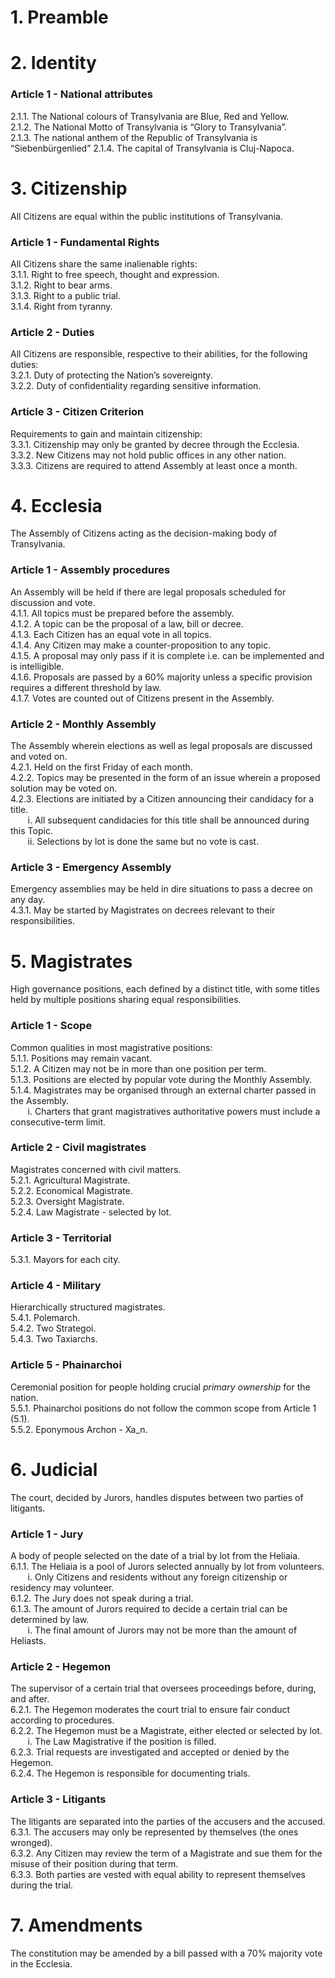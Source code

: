 # 1. Preamble
# 2. Identity
### Article 1 - National attributes
2.1.1. The National colours of Transylvania are Blue, Red and Yellow.  
2.1.2. The National Motto of Transylvania is “Glory to Transylvania”.  
2.1.3. The national anthem of the Republic of Transylvania is “Siebenbürgenlied”
2.1.4. The capital of Transylvania is Cluj-Napoca.  
# 3. Citizenship
All Citizens are equal within the public institutions of Transylvania.
### Article 1 - Fundamental Rights
All Citizens share the same inalienable rights:  
3.1.1. Right to free speech, thought and expression.  
3.1.2. Right to bear arms.  
3.1.3. Right to a public trial.  
3.1.4. Right from tyranny.  
### Article 2 - Duties
All Citizens are responsible, respective to their abilities, for the following duties:  
3.2.1. Duty of protecting the Nation’s sovereignty.  
3.2.2. Duty of confidentiality regarding sensitive information.  
### Article 3 - Citizen Criterion
Requirements to gain and maintain citizenship:  
3.3.1. Citizenship may only be granted by decree through the Ecclesia.  
3.3.2. New Citizens may not hold public offices in any other nation.  
3.3.3. Citizens are required to attend Assembly at least once a month.  
# 4. Ecclesia
The Assembly of Citizens acting as the decision-making body of Transylvania.  
### Article 1 - Assembly procedures
An Assembly will be held if there are legal proposals scheduled for discussion and vote.  
4.1.1. All topics must be prepared before the assembly.  
4.1.2. A topic can be the proposal of a law, bill or decree.  
4.1.3. Each Citizen has an equal vote in all topics.  
4.1.4. Any Citizen may make a counter-proposition to any topic.  
4.1.5. A proposal may only pass if it is complete i.e. can be implemented and is intelligible.  
4.1.6. Proposals are passed by a 60% majority unless a specific provision requires a different threshold by law.  
4.1.7. Votes are counted out of Citizens present in the Assembly.  
### Article 2 - Monthly Assembly
The Assembly wherein elections as well as legal proposals are discussed and voted on.  
4.2.1. Held on the first Friday of each month.  
4.2.2. Topics may be presented in the form of an issue wherein a proposed solution may be voted on.  
4.2.3. Elections are initiated by a Citizen announcing their candidacy for a title.  
       i. All subsequent candidacies for this title shall be announced during this Topic.  
       ii. Selections by lot is done the same but no vote is cast.  
### Article 3 - Emergency Assembly
Emergency assemblies may be held in dire situations to pass a decree on any day.  
4.3.1. May be started by Magistrates on decrees relevant to their responsibilities.  
# 5. Magistrates
High governance positions, each defined by a distinct title, with some titles held by multiple positions sharing equal responsibilities.  
### Article 1 - Scope
Common qualities in most magistrative positions:  
5.1.1. Positions may remain vacant.  
5.1.2. A Citizen may not be in more than one position per term.  
5.1.3. Positions are elected by popular vote during the Monthly Assembly.  
5.1.4. Magistrates may be organised through an external charter passed in the Assembly.  
       i. Charters that grant magistratives authoritative powers must include a consecutive-term limit.   
### Article 2 - Civil magistrates
Magistrates concerned with civil matters.  
5.2.1. Agricultural Magistrate.  
5.2.2. Economical Magistrate.  
5.2.3. Oversight Magistrate.  
5.2.4. Law Magistrate - selected by lot.
### Article 3 - Territorial
5.3.1. Mayors for each city.  
### Article 4 - Military
Hierarchically structured magistrates.  
5.4.1. Polemarch.  
5.4.2. Two Strategoi.  
5.4.3. Two Taxiarchs.  
### Article 5 - Phainarchoi
Ceremonial position for people holding crucial *primary ownership* for the nation.  
5.5.1. Phainarchoi positions do not follow the common scope from Article 1 (5.1).  
5.5.2. Eponymous Archon - Xa_n.  
# 6. Judicial
The court, decided by Jurors, handles disputes between two parties of litigants.  
### Article 1 - Jury
A body of people selected on the date of a trial by lot from the Heliaia.  
6.1.1. The Heliaia is a pool of Jurors selected annually by lot from volunteers.  
       i. Only Citizens and residents without any foreign citizenship or residency may volunteer.  
6.1.2. The Jury does not speak during a trial.  
6.1.3. The amount of Jurors required to decide a certain trial can be determined by law.  
       i. The final amount of Jurors may not be more than the amount of Heliasts.  
### Article 2 - Hegemon
The supervisor of a certain trial that oversees proceedings before, during, and after.  
6.2.1. The Hegemon moderates the court trial to ensure fair conduct according to procedures.  
6.2.2. The Hegemon must be a Magistrate, either elected or selected by lot.  
       i. The Law Magistrative if the position is filled.  
6.2.3. Trial requests are investigated and accepted or denied by the Hegemon.  
6.2.4. The Hegemon is responsible for documenting trials.  
### Article 3 - Litigants
The litigants are separated into the parties of the accusers and the accused.  
6.3.1. The accusers may only be represented by themselves (the ones wronged).  
6.3.2. Any Citizen may review the term of a Magistrate and sue them for the misuse of their position during that term.  
6.3.3. Both parties are vested with equal ability to represent themselves during the trial.  
# 7. Amendments
The constitution may be amended by a bill passed with a 70% majority vote in the Ecclesia.  

